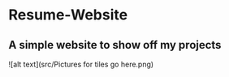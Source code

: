 # Resume-Website
## A simple website to show off my projects
![alt text](src/Pictures for tiles go here.png)
